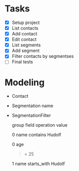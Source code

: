 # Tasks
- [x] Setup project
- [x] List contacts
- [x] Add contact
- [x] Edit contact
- [X] List segments
- [X] Add segment
- [X] Filter contacts by segmentses
- [ ] Final tests

# Modeling

- Contact
- Segmentation
    name
- SegmentationFilter

    group
    field
    operation
    value

    0
    name
    contains
    Hudolf

    0
    age
    >=
    25

    1
    name
    starts_with
    Hudolf